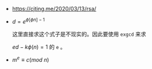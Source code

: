 + https://cjting.me/2020/03/13/rsa/

+ $d=e^{\phi[{\phi{n}}]-1}$

  这里直接求这个式子是不现实的。因此要使用 `exgcd` 来求

  $ed-k\phi({n})=1$ 的 `e` 。

+ $m^{e}\equiv c(mod\ n)$

